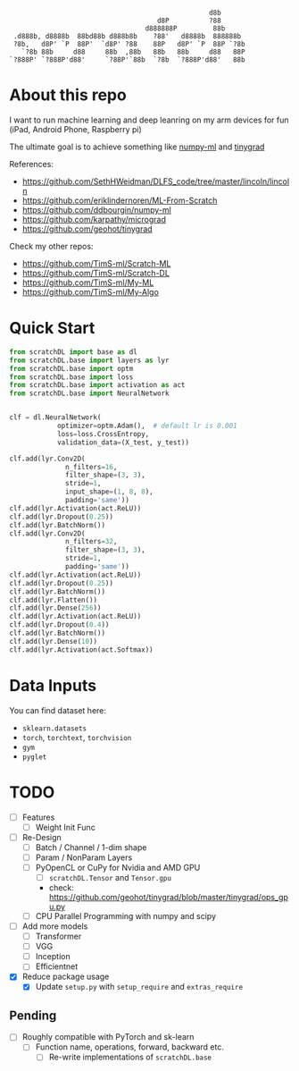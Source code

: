 ```
                                                  d8b        
                                     d8P          ?88        
                                  d888888P         88b       
 .d888b, d8888b  88bd88b d888b8b    ?88'   d8888b  888888b   
 ?8b,   d8P' `P  88P'  `d8P' ?88    88P   d8P' `P  88P `?8b  
   `?8b 88b     d88     88b  ,88b   88b   88b     d88   88P  
`?888P' `?888P'd88'     `?88P'`88b  `?8b  `?888P'd88'   88b  
```


# About this repo
I want to run machine learning and deep leanring on my arm devices for fun (iPad, Android Phone, Raspberry pi)

The ultimate goal is to achieve something like [numpy-ml](https://github.com/ddbourgin/numpy-ml/tree/master/numpy_ml/neural_nets) and [tinygrad](https://github.com/geohot/tinygrad)

References:
- https://github.com/SethHWeidman/DLFS_code/tree/master/lincoln/lincoln
- https://github.com/eriklindernoren/ML-From-Scratch
- https://github.com/ddbourgin/numpy-ml
- https://github.com/karpathy/micrograd
- https://github.com/geohot/tinygrad


Check my other repos: 
- https://github.com/TimS-ml/Scratch-ML
- https://github.com/TimS-ml/Scratch-DL
- https://github.com/TimS-ml/My-ML
- https://github.com/TimS-ml/My-Algo



# Quick Start
```python
from scratchDL import base as dl
from scratchDL.base import layers as lyr
from scratchDL.base import optm
from scratchDL.base import loss
from scratchDL.base import activation as act
from scratchDL.base import NeuralNetwork


clf = dl.NeuralNetwork(
            optimizer=optm.Adam(),  # default lr is 0.001
            loss=loss.CrossEntropy,
            validation_data=(X_test, y_test))

clf.add(lyr.Conv2D(
              n_filters=16,
              filter_shape=(3, 3),
              stride=1,
              input_shape=(1, 8, 8),
              padding='same'))
clf.add(lyr.Activation(act.ReLU))
clf.add(lyr.Dropout(0.25))
clf.add(lyr.BatchNorm())
clf.add(lyr.Conv2D(
              n_filters=32, 
              filter_shape=(3, 3), 
              stride=1,
              padding='same'))
clf.add(lyr.Activation(act.ReLU))
clf.add(lyr.Dropout(0.25))
clf.add(lyr.BatchNorm())
clf.add(lyr.Flatten())
clf.add(lyr.Dense(256))
clf.add(lyr.Activation(act.ReLU))
clf.add(lyr.Dropout(0.4))
clf.add(lyr.BatchNorm())
clf.add(lyr.Dense(10))
clf.add(lyr.Activation(act.Softmax))
```


# Data Inputs
You can find dataset here:
- `sklearn.datasets`
- `torch`, `torchtext`, `torchvision`
- `gym`
- `pyglet`


# TODO
- [ ] Features
  - [ ] Weight Init Func
- [ ] Re-Design
  - [ ] Batch / Channel / 1-dim shape
  - [ ] Param / NonParam Layers
  - [ ] PyOpenCL or CuPy for Nvidia and AMD GPU
    - [ ] `scratchDL.Tensor` and `Tensor.gpu`
    - check: https://github.com/geohot/tinygrad/blob/master/tinygrad/ops_gpu.py
  - [ ] CPU Parallel Programming with numpy and scipy
- [ ] Add more models
  - [ ] Transformer
  - [ ] VGG
  - [ ] Inception
  - [ ] Efficientnet
- [x] Reduce package usage
  - [x] Update `setup.py` with `setup_require` and `extras_require`

## Pending
- [ ] Roughly compatible with PyTorch and sk-learn
  - [ ] Function name, operations, forward, backward etc.
    - [ ] Re-write implementations of `scratchDL.base`
